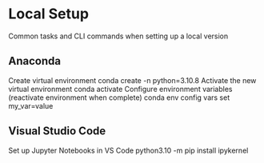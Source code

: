 # Local Setup
Common tasks and CLI commands when setting up a local version

## Anaconda
Create virtual environment
conda create -n <envname> python=3.10.8
Activate the new virtual environment
conda activate <envname>
Configure environment variables (reactivate environment when complete) 
conda env config vars set my_var=value

## Visual Studio Code
Set up Jupyter Notebooks in VS Code
python3.10 -m pip install ipykernel
